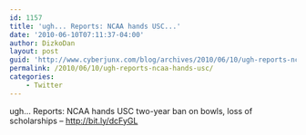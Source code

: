 ```yaml
---
id: 1157
title: 'ugh... Reports: NCAA hands USC...'
date: '2010-06-10T07:11:37-04:00'
author: DizkoDan
layout: post
guid: 'http://www.cyberjunx.com/blog/archives/2010/06/10/ugh-reports-ncaa-hands-usc/'
permalink: /2010/06/10/ugh-reports-ncaa-hands-usc/
categories:
    - Twitter
---
```


ugh… Reports: NCAA hands USC two-year ban on bowls, loss of scholarships – <http://bit.ly/dcFyGL>